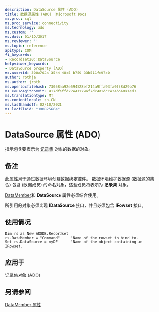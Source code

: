 ```yaml
---
description: DataSource 属性 (ADO)
title: 数据源属性 (ADO) |Microsoft Docs
ms.prod: sql
ms.prod_service: connectivity
ms.technology: ado
ms.custom: ''
ms.date: 01/19/2017
ms.reviewer: ''
ms.topic: reference
apitype: COM
f1_keywords:
- Recordset20::DataSource
helpviewer_keywords:
- DataSource property [ADO]
ms.assetid: 300a702a-3544-48c5-b759-83b511fe97e0
author: rothja
ms.author: jroth
ms.openlocfilehash: 73058aa92e594528ef214a9ffa93fa0f58d29b76
ms.sourcegitcommit: 917df4ffd22e4a229af7dc481dcce3ebba0aa4d7
ms.translationtype: MT
ms.contentlocale: zh-CN
ms.lasthandoff: 02/10/2021
ms.locfileid: "100025664"
---
```

# <a name="datasource-property-ado"></a>DataSource 属性 (ADO)
指示包含要表示为 [记录集](../../../ado/reference/ado-api/recordset-object-ado.md) 对象的数据的对象。  
  
## <a name="remarks"></a>备注  
 此属性用于通过数据环境创建数据绑定控件。 数据环境维护数据源 (数据源的集合) 包含 (数据成员) 的命名对象，这些成员将表示为 **记录集** 对象。  
  
 [DataMember](../../../ado/reference/ado-api/datamember-property.md)和 **DataSource** 属性必须结合使用。  
  
 所引用的对象必须实现 **IDataSource** 接口，并且必须包含 **IRowset** 接口。  
  
## <a name="usage"></a>使用情况  
  
```  
Dim rs as New ADODB.Recordset  
rs.DataMember = "Command"     'Name of the rowset to bind to.  
Set rs.DataSource = myDE      'Name of the object containing an IRowset.  
```  
  
## <a name="applies-to"></a>应用于  
 [记录集对象 (ADO)](../../../ado/reference/ado-api/recordset-object-ado.md)  
  
## <a name="see-also"></a>另请参阅  
 [DataMember 属性](../../../ado/reference/ado-api/datamember-property.md)
